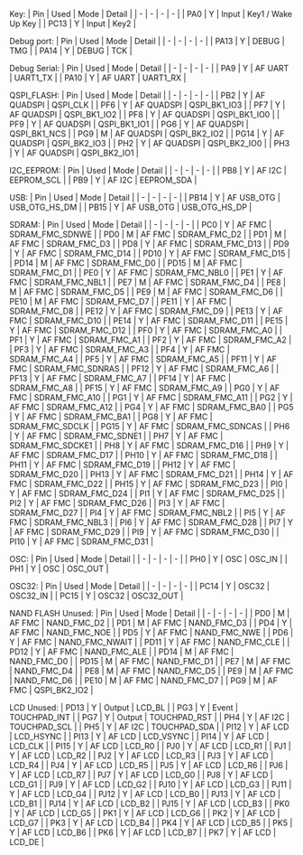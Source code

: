 
Key:
| Pin | Used | Mode | Detail |
| - | - | - | - |
| PA0 | Y | Input | Key1 / Wake Up Key |
| PC13 | Y | Input | Key2 |

Debug port:
| Pin | Used | Mode | Detail |
| - | - | - | - |
| PA13 | Y | DEBUG | TMG |
| PA14 | Y | DEBUG | TCK |

Debug Serial:
| Pin | Used | Mode | Detail |
| - | - | - | - |
| PA9 | Y | AF UART | UART1_TX |
| PA10 | Y | AF UART | UART1_RX |

QSPI_FLASH:
| Pin | Used | Mode | Detail |
| - | - | - | - |
| PB2 | Y | AF QUADSPI | QSPI_CLK |
| PF6 | Y | AF QUADSPI | QSPI_BK1_IO3 |
| PF7 | Y | AF QUADSPI | QSPI_BK1_IO2 |
| PF8 | Y | AF QUADSPI | QSPI_BK1_IO0 |
| PF9 | Y | AF QUADSPI | QSPI_BK1_IO1 |
| PG6 | Y | AF QUADSPI | QSPI_BK1_NCS |
| PG9 | M | AF QUADSPI | QSPI_BK2_IO2 |
| PG14 | Y | AF QUADSPI | QSPI_BK2_IO3 |
| PH2 | Y | AF QUADSPI | QSPI_BK2_IO0 |
| PH3 | Y | AF QUADSPI | QSPI_BK2_IO1 |

I2C_EEPROM:
| Pin | Used | Mode | Detail |
| - | - | - | - |
| PB8 | Y | AF I2C | EEPROM_SCL |
| PB9 | Y | AF I2C | EEPROM_SDA |

USB:
| Pin | Used | Mode | Detail |
| - | - | - | - |
| PB14 | Y | AF USB_OTG | USB_OTG_HS_DM |
| PB15 | Y | AF USB_OTG | USB_OTG_HS_DP |

SDRAM:
| Pin | Used | Mode | Detail |
| - | - | - | - |
| PC0 | Y | AF FMC | SDRAM_FMC_SDNWE |
| PD0 | M | AF FMC | SDRAM_FMC_D2 |
| PD1 | M | AF FMC | SDRAM_FMC_D3 |
| PD8 | Y | AF FMC | SDRAM_FMC_D13 |
| PD9 | Y | AF FMC | SDRAM_FMC_D14 |
| PD10 | Y | AF FMC | SDRAM_FMC_D15 |
| PD14 | M | AF FMC | SDRAM_FMC_D0 |
| PD15 | M | AF FMC | SDRAM_FMC_D1 |
| PE0 | Y | AF FMC | SDRAM_FMC_NBL0 |
| PE1 | Y | AF FMC | SDRAM_FMC_NBL1 |
| PE7 | M | AF FMC | SDRAM_FMC_D4 |
| PE8 | M | AF FMC | SDRAM_FMC_D5 |
| PE9 | M | AF FMC | SDRAM_FMC_D6 |
| PE10 | M | AF FMC | SDRAM_FMC_D7 |
| PE11 | Y | AF FMC | SDRAM_FMC_D8 |
| PE12 | Y | AF FMC | SDRAM_FMC_D9 |
| PE13 | Y | AF FMC | SDRAM_FMC_D10 |
| PE14 | Y | AF FMC | SDRAM_FMC_D11 |
| PE15 | Y | AF FMC | SDRAM_FMC_D12 |
| PF0 | Y | AF FMC | SDRAM_FMC_A0 |
| PF1 | Y | AF FMC | SDRAM_FMC_A1 |
| PF2 | Y | AF FMC | SDRAM_FMC_A2 |
| PF3 | Y | AF FMC | SDRAM_FMC_A3 |
| PF4 | Y | AF FMC | SDRAM_FMC_A4 |
| PF5 | Y | AF FMC | SDRAM_FMC_A5 |
| PF11 | Y | AF FMC | SDRAM_FMC_SDNRAS |
| PF12 | Y | AF FMC | SDRAM_FMC_A6 |
| PF13 | Y | AF FMC | SDRAM_FMC_A7 |
| PF14 | Y | AF FMC | SDRAM_FMC_A8 |
| PF15 | Y | AF FMC | SDRAM_FMC_A9 |
| PG0 | Y | AF FMC | SDRAM_FMC_A10 |
| PG1 | Y | AF FMC | SDRAM_FMC_A11 |
| PG2 | Y | AF FMC | SDRAM_FMC_A12 |
| PG4 | Y | AF FMC | SDRAM_FMC_BA0 |
| PG5 | Y | AF FMC | SDRAM_FMC_BA1 |
| PG8 | Y | AF FMC | SDRAM_FMC_SDCLK |
| PG15 | Y | AF FMC | SDRAM_FMC_SDNCAS |
| PH6 | Y | AF FMC | SDRAM_FMC_SDNE1 |
| PH7 | Y | AF FMC | SDRAM_FMC_SDCKE1 |
| PH8 | Y | AF FMC | SDRAM_FMC_D16 |
| PH9 | Y | AF FMC | SDRAM_FMC_D17 |
| PH10 | Y | AF FMC | SDRAM_FMC_D18 |
| PH11 | Y | AF FMC | SDRAM_FMC_D19 |
| PH12 | Y | AF FMC | SDRAM_FMC_D20 |
| PH13 | Y | AF FMC | SDRAM_FMC_D21 |
| PH14 | Y | AF FMC | SDRAM_FMC_D22 |
| PH15 | Y | AF FMC | SDRAM_FMC_D23 |
| PI0 | Y | AF FMC | SDRAM_FMC_D24 |
| PI1 | Y | AF FMC | SDRAM_FMC_D25 |
| PI2 | Y | AF FMC | SDRAM_FMC_D26 |
| PI3 | Y | AF FMC | SDRAM_FMC_D27 |
| PI4 | Y | AF FMC | SDRAM_FMC_NBL2 |
| PI5 | Y | AF FMC | SDRAM_FMC_NBL3 |
| PI6 | Y | AF FMC | SDRAM_FMC_D28 |
| PI7 | Y | AF FMC | SDRAM_FMC_D29 |
| PI9 | Y | AF FMC | SDRAM_FMC_D30 |
| PI10 | Y | AF FMC | SDRAM_FMC_D31 |

OSC:
| Pin | Used | Mode | Detail |
| - | - | - | - |
| PH0 | Y | OSC | OSC_IN |
| PH1 | Y | OSC | OSC_OUT |

OSC32:
| Pin | Used | Mode | Detail |
| - | - | - | - |
| PC14 | Y | OSC32 | OSC32_IN |
| PC15 | Y | OSC32 | OSC32_OUT |

NAND FLASH Unused:
| Pin | Used | Mode | Detail |
| - | - | - | - |
| PD0 | M | AF FMC | NAND_FMC_D2 |
| PD1 | M | AF FMC | NAND_FMC_D3 |
| PD4 | Y | AF FMC | NAND_FMC_NOE |
| PD5 | Y | AF FMC | NAND_FMC_NWE |
| PD6 | Y | AF FMC | NAND_FMC_NWAIT |
| PD11 | Y | AF FMC | NAND_FMC_CLE |
| PD12 | Y | AF FMC | NAND_FMC_ALE |
| PD14 | M | AF FMC | NAND_FMC_D0 |
| PD15 | M | AF FMC | NAND_FMC_D1 |
| PE7 | M | AF FMC | NAND_FMC_D4 |
| PE8 | M | AF FMC | NAND_FMC_D5 |
| PE9 | M | AF FMC | NAND_FMC_D6 |
| PE10 | M | AF FMC | NAND_FMC_D7 |
| PG9 | M | AF FMC | QSPI_BK2_IO2 |

LCD Unused:
| PD13 | Y | Output | LCD_BL |
| PG3 | Y | Event | TOUCHPAD_INT |
| PG7 | Y | Output | TOUCHPAD_RST |
| PH4 | Y | AF I2C | TOUCHPAD_SCL |
| PH5 | Y | AF I2C | TOUCHPAD_SDA |
| PI12 | Y | AF LCD | LCD_HSYNC |
| PI13 | Y | AF LCD | LCD_VSYNC |
| PI14 | Y | AF LCD | LCD_CLK |
| PI15 | Y | AF LCD | LCD_R0 |
| PJ0 | Y | AF LCD | LCD_R1 |
| PJ1 | Y | AF LCD | LCD_R2 |
| PJ2 | Y | AF LCD | LCD_R3 |
| PJ3 | Y | AF LCD | LCD_R4 |
| PJ4 | Y | AF LCD | LCD_R5 |
| PJ5 | Y | AF LCD | LCD_R6 |
| PJ6 | Y | AF LCD | LCD_R7 |
| PJ7 | Y | AF LCD | LCD_G0 |
| PJ8 | Y | AF LCD | LCD_G1 |
| PJ9 | Y | AF LCD | LCD_G2 |
| PJ10 | Y | AF LCD | LCD_G3 |
| PJ11 | Y | AF LCD | LCD_G4 |
| PJ12 | Y | AF LCD | LCD_B0 |
| PJ13 | Y | AF LCD | LCD_B1 |
| PJ14 | Y | AF LCD | LCD_B2 |
| PJ15 | Y | AF LCD | LCD_B3 |
| PK0 | Y | AF LCD | LCD_G5 |
| PK1 | Y | AF LCD | LCD_G6 |
| PK2 | Y | AF LCD | LCD_G7 |
| PK3 | Y | AF LCD | LCD_B4 |
| PK4 | Y | AF LCD | LCD_B5 |
| PK5 | Y | AF LCD | LCD_B6 |
| PK6 | Y | AF LCD | LCD_B7 |
| PK7 | Y | AF LCD | LCD_DE |